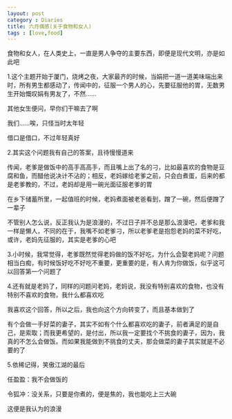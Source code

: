 ```yaml
---
layout: post
category : Diaries
title: 六月偶感(关于食物和女人)
tags : [love,food]
---
```



食物和女人，在人类史上，一直是男人争夺的主要东西，即便是现代文明，亦是如此吧

 

1.这个主题开始于厦门，烧烤之夜，大家最齐的时候，当娟把一道一道美味端出来时，所有男生都感动了，传闻中的，征服一个男人的心，先要征服他的胃，无数男生开始慨叹娟有男友了，不然……

 

其他女生便问，早你们干嘛去了啊

 

我们……唉，只怪当时太年轻

 

借口是借口，不过年轻真好

 

2.其实这个问题我有自己的答案，且待慢慢道来

 

传闻，老爹是做饭中的高手高高手，而且嘴上出了名的刁，比如最喜欢的食物是豆腐和鱼，而醋他说决计不沾的；相反，老妈嫁给老爹之前，只会白煮蛋，后来的都是老爹教的，不过，老妈却是用一碗光面征服老爹的胃

 

在乡下储蓄所里，一起值班的时候，老妈煮面被老爸看到，蹭了一碗，然后便蹭了一辈子

 

不管别人怎么说，反正我认为是浪漫的，不过日子并不总是那么浪漫吧，老爹和我一样是懒人，不同的在于，我嘴不如老爹刁，所以老爹老是抱怨老妈的菜不好吃，或许，老妈先征服的，其实是老爹的心吧

 

3.小时候，我常觉得，老爹既然觉得老妈做的饭不好吃，为什么会娶老妈呢？问题相当白痴，有时候饭好吃不好吃不重要，更重要的是，有人肯为你做饭，似乎这可以回答第一个问题了

 

4.还有就是老妈了，同样的问题问老妈，老妈说，我没有特别喜欢的食物，也没有特别不喜欢的食物，我什么都喜欢吃

 

我喜欢这个回答，所以之后，我也向这个方向转变了，而且基本做到了

 

有个会做一手好菜的妻子，其实不如有个什么都喜欢吃的妻子，前者满足的是自己，是索取；而我更希望的，是付出，所以我一定要找个不挑食的妻子，因为，我真的不怎么会做饭。而如果我能做到不挑食的丈夫，那会做菜的妻子其实就是不必要的了

 

5.依稀记得，笑傲江湖的最后

 

任盈盈：我不会做饭的

 

令狐冲：没关系，只要是你煮的，便是焦的，我也能吃上三大碗

 

这便是我认为的浪漫

